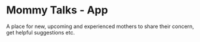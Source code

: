 # Mommy Talks - App

A place for new, upcoming and experienced mothers to share their concern, get helpful suggestions etc.

